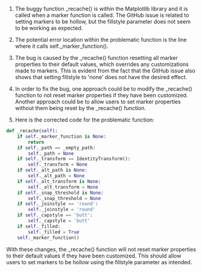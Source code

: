 1. The buggy function _recache() is within the Matplotlib library and it is called when a marker function is called. The GitHub issue is related to setting markers to be hollow, but the fillstyle parameter does not seem to be working as expected.

2. The potential error location within the problematic function is the line where it calls self._marker_function().

3. The bug is caused by the _recache() function resetting all marker properties to their default values, which overrides any customizations made to markers. This is evident from the fact that the GitHub issue also shows that setting fillstyle to 'none' does not have the desired effect.

4. In order to fix the bug, one approach could be to modify the _recache() function to not reset marker properties if they have been customized. Another approach could be to allow users to set marker properties without them being reset by the _recache() function.

5. Here is the corrected code for the problematic function:

```python
def _recache(self):
    if self._marker_function is None:
        return
    if self._path == _empty_path:
        self._path = None
    if self._transform == IdentityTransform():
        self._transform = None
    if self._alt_path is None:
        self._alt_path = None
    if self._alt_transform is None:
        self._alt_transform = None
    if self._snap_threshold is None:
        self._snap_threshold = None
    if self._joinstyle == 'round':
        self._joinstyle = 'round'
    if self._capstyle == 'butt':
        self._capstyle = 'butt'
    if self._filled:
        self._filled = True
    self._marker_function()
```

With these changes, the _recache() function will not reset marker properties to their default values if they have been customized. This should allow users to set markers to be hollow using the fillstyle parameter as intended.
